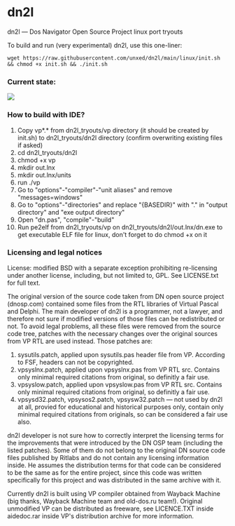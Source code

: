 # dn2l
dn2l — Dos Navigator Open Source Project linux port tryouts

To build and run (very experimental) dn2l, use this one-liner:
```
wget https://raw.githubusercontent.com/unxed/dn2l/main/linux/init.sh && chmod +x init.sh && ./init.sh
```

### Current state:
![](https://user-images.githubusercontent.com/1151423/97242979-4c113a80-1806-11eb-8b8a-b3419a738b48.png)

### How to build with IDE?

1. Copy vp*.* from dn2l_tryouts/vp directory (it should be created by init.sh) to dn2l_tryouts/dn2l directory (confirm overwriting existing files if asked)
2. cd dn2l_tryouts/dn2l
3. chmod +x vp
4. mkdir out.lnx
5. mkdir out.lnx/units
6. run ./vp
7. Go to "options"-"compiler"-"unit aliases" and remove "messages=windows"
8. Go to "options"-"directories" and replace "{BASEDIR}" with "." in "output directory" and "exe output directory"
9. Open "dn.pas", "compile"-"build"
10. Run pe2elf from dn2l_tryouts/vp on dn2l_tryouts/dn2l/out.lnx/dn.exe to get executable ELF file for linux, don't forget to do chmod +x on it

### Licensing and legal notices

License: modified BSD with a separate exception prohibiting re-licensing under another license, including, but not limited to, GPL. See LICENSE.txt for full text.

The original version of the source code taken from DN open source project (dnosp.com) contained some files from the RTL libraries of Virtual Pascal and Delphi. The main developer of dn2l is a programmer, not a lawyer, and therefore not sure if modified versions of those files can be redistributed or not. To avoid legal problems, all these files were removed from the source code tree, patches with the necessary changes over the original sources from VP RTL are used instead. Those patches are:
1) sysutils.patch, applied upon sysutils.pas header file from VP. According to FSF, headers can not be copyrighted.
2) vpsyslnx.patch, applied upon vpsyslnx.pas from VP RTL src. Contains only minimal required citations from original, so definitly a fair use.
3) vpsyslow.patch, applied upon vpsyslow.pas from VP RTL src. Contains only minimal required citations from original, so definitly a fair use.
4) vpsysd32.patch, vpsysos2.patch, vpsysw32.patch — not used by dn2l at all, provied for educational and historical purposes only, contain only minimal required citations from originals, so can be considered a fair use also.

dn2l developer is not sure how to correctly interpret the licensing terms for the improvements that were introduced by the DN OSP team (including the listed patches). Some of them do not belong to the original DN source code files published by Ritlabs and do not contain any licensing information inside. He assumes the distribution terms for that code can be considered to be the same as for the entire project, since this code was written specifically for this project and was distributed in the same archive with it.

Currently dn2l is built using VP compiler obtained from Wayback Machine (big thanks, Wayback Machine team and old-dos.ru team!). Original unmodified VP can be distributed as freeware, see LICENCE.TXT inside aidedoc.rar inside VP's distribution archive for more information.
